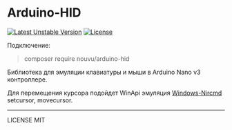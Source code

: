 # Arduino-HID

[![Latest Unstable Version](https://poser.pugx.org/Nouvu/Arduino-HID/v)](https://packagist.org/packages/nouvu/Arduino-HID)
[![License](https://poser.pugx.org/nouvu/Arduino-HID/license)](https://packagist.org/packages/nouvu/Arduino-HID)

Подключение:

> composer require nouvu/arduino-hid

Библиотека для эмуляции клавиатуры и мыши в Arduino Nano v3 контроллере.



Для перемещения курсора подойдет WinApi эмуляция [Windows-Nircmd](https://github.com/MouseZver/Windows-Nircmd) setcursor, movecursor.

---

LICENSE MIT

